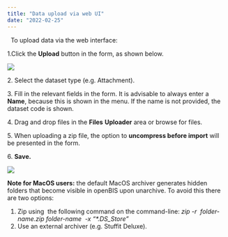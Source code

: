 ```yaml
---
title: "Data upload via web UI"
date: "2022-02-25"
---
```


  To upload data via the web interface:

1.Click the **Upload** button in the form, as shown below.

![](https://openbis.ch/wp-content/uploads/2022/02/Screenshot-2022-02-25-at-16.32.27-1024x359.png)

2\. Select the dataset type (e.g. Attachment).

3\. Fill in the relevant fields in the form. It is advisable to always enter a **Name**, because this is shown in the menu. If the name is not provided, the dataset code is shown.

4\. Drag and drop files in the **Files** **Uploader** area or browse for files.

5\. When uploading a zip file, the option to **uncompress before import** will be presented in the form.

6\. **Save.**  

![](https://openbis.ch/wp-content/uploads/2022/02/dataset-upload-UI-1024x951.png)

**Note for MacOS users:** the default MacOS archiver generates hidden folders that become visible in openBIS upon unarchive. To avoid this there are two options:

1. Zip using  the following command on the command-line: _zip -r  folder-name.zip folder-name  -x “\*.DS\_Store”_
2. Use an external archiver (e.g. Stuffit Deluxe).
